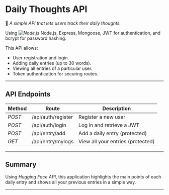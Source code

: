 # Daily Thoughts API

🚀 *A simple API that lets users track their daily thoughts.*

Using *![Node.js](https://nodejs.org/static/images/logo.svg)* Node.js, Express, Mongoose, JWT for authentication, and bcrypt for password hashing.

This API allows:

- User registration and login.
- Adding daily entries (up to 30 words).
- Viewing all entries of a particular user.
- Token authentication for securing routes.

---

## API Endpoints

| Method | Route | Description |
|---------|---------|---------|
| *POST* | /api/auth/register | Register a new user |
| *POST* | /api/auth/login | Log in and retrieve a JWT |
| *POST* | /api/entry/add | Add a daily entry (protected) |
| *GET* | /api/entry/mylogs | View all your entries (protected) | 


---

## Summary

Using *Hugging Face API*, this application highlights the main points of each daily entry and shows all your previous entries in a simple way.

---
